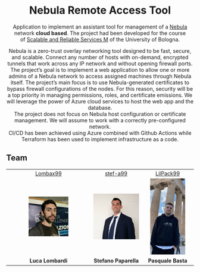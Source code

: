 <div align="center"> 
  <h1>Nebula Remote Access Tool</h1>
  
Application to implement an assistant tool for management of a [Nebula](https://github.com/slackhq/nebula) network <b>cloud based</b>. The project had been developed for the course of [Scalable and Reliable Services M](https://www.unibo.it/it/studiare/dottorati-master-specializzazioni-e-altra-formazione/insegnamenti/insegnamento/2023/472686) of the University of Bologna.
</div>

<div align="center"> 
Nebula is a zero-trust overlay networking tool designed to be fast, secure, and scalable. Connect any number of hosts with on-demand, encrypted tunnels that work across any IP network and without opening firewall ports.  </br>
The project’s goal is to implement a web application to allow one or more admins of a Nebula network to access assigned machines through Nebula itself. The project’s main focus is to use Nebula-generated certificates to bypass firewall configurations of the nodes. For this reason, security will be a top priority in managing permissions, roles, and certificate emissions. We will leverage the power of Azure cloud services to host the web app and the database. 
</br></div>

<div align="center"> 
The project does not focus on Nebula host configuration or certificate management. We will assume to work with a correctly pre-configured network.</br>
CI/CD has been achieved using Azure combined with Github Actions while Terraform has been used to implement infrastructure as a code.
</div>


## Team
<table>
  <!--<tr align="center"><td colspan="3"><b>Team BCR</b></td></tr>-->
  <tr align="center">
    <td><a href="https://github.com/Lombax99">Lombax99</a></td>
    <td><a href="https://github.com/stef-a99">stef-a99</a></td>
    <td><a href="https://github.com/LilPack99">LilPack99</a></td>
  </tr>
    <tr align="center">
    <td><img width="50%" src=".\resources\LucaLombardi.jpg"></td>
    <td><img width="100%" src=".\resources\StefanoPaparella.jpg"></td>
    <td><img width="75%" src=".\resources\Pasquale.jpg"></td>
  </tr>
  <tr align="center">
    <td><b>Luca Lombardi</b></td>
    <td><b>Stefano Paparella</b></td>
    <td><b>Pasquale Basta</b></td>
  </tr>
</table>

